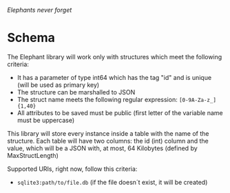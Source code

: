 _Elephants never forget_

# Schema
The Elephant library will work only with structures which meet the following criteria:

- It has a parameter of type int64 which has the tag "id" and is unique (will be used as primary key)
- The structure can be marshalled to JSON
- The struct name meets the following regular expression: `[0-9A-Za-z_]{1,40}`
- All attributes to be saved must be public (first letter of the variable name must be uppercase)

This library will store every instance inside a table with the name of the structure. Each table will have two columns: the id (int) column and the value, which will be a JSON with, at most, 64 Kilobytes (defined by MaxStructLength)

Supported URIs, right now, follow this criteria:

- `sqlite3:path/to/file.db` (if the file doesn´t exist, it will be created)